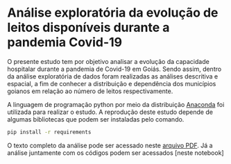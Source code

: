 # Análise exploratória da evolução de leitos disponíveis durante a pandemia Covid-19

O presente estudo tem por objetivo analisar a evolução da capacidade hospitalar durante a pandemia de Covid-19 em Goiás. Sendo assim, dentro da análise exploratória de dados foram realizadas as análises descritiva e espacial, a fim de conhecer a distribuição e dependência dos municípios goianos em relação ao número de leitos respectivamente.

A linguagem de programação python por meio da distribuição [Anaconda](https://www.anaconda.com/) foi utilizada para realizar o estudo. A reprodução deste estudo depende de algumas bibliotecas que podem ser instaladas pelo comando.

```bash
pip install -r requirements
```

O texto completo da análise pode ser acessado neste [arquivo PDF](https://github.com/osaraivamatheus/aede_leitos/blob/main/AEDE.pdf). Já a análise juntamente com os códigos podem ser acessados [neste notebook]



